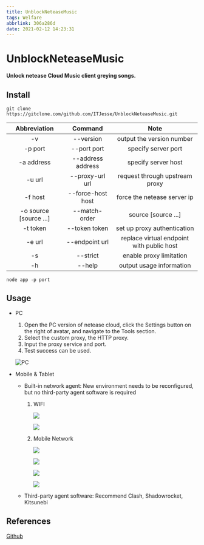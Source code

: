 ```yaml
---
title: UnblockNeteaseMusic
tags: Welfare
abbrlink: 306a286d
date: 2021-02-12 14:23:31
---
```


# UnblockNeteaseMusic

**Unlock netease Cloud Music client greying songs.**

## Install

```git
git clone https://gitclone.com/github.com/ITJesse/UnblockNeteaseMusic.git
```

|      Abbreviation      |      Command      |                   Note                    |
| :--------------------: | :---------------: | :---------------------------------------: |
|           -v           |     --version     |         output the version number         |
|        -p port         |    --port port    |            specify server port            |
|       -a address       | --address address |            specify server host            |
|         -u url         |  --proxy-url url  |      request through upstream proxy       |
|        -f host         | --force-host host |        force the netease server ip        |
| -o source [source ...] |   --match-order   |            source [source ...]            |
|        -t token        |   --token token   |        set up proxy authentication        |
|         -e url         |  --endpoint url   | replace virtual endpoint with public host |
|           -s           |     --strict      |          enable proxy limitation          |
|           -h           |      --help       |         output usage information          |

```node
node app -p port
```

## Usage

- PC

  1. Open the PC version of netease cloud, click the Settings button on the right of avatar, and navigate to the Tools section.
  2. Select the custom proxy, the HTTP proxy.
  3. Input the proxy service and port.
  4. Test success can be used.

  ![PC](https://cdn.jsdelivr.net/gh/SmaIIstars/imgCDN/myBlog/UnblockNeteaseMusic-PC.png)

- Mobile & Tablet

  - Built-in network agent: New environment needs to be reconfigured, but no third-party agent software is required

    1. WIFI

       ![](https://cdn.jsdelivr.net/gh/SmaIIstars/imgCDN/myBlog/UnblockNeteaseMusic-Mobile&Tablet1.png)

       ![](https://cdn.jsdelivr.net/gh/SmaIIstars/imgCDN/myBlog/UnblockNeteaseMusic-Mobile&Tablet2.png)

    2. Mobile Network

       ![](https://cdn.jsdelivr.net/gh/SmaIIstars/imgCDN/myBlog/UnblockNeteaseMusic-Mobile&Tablet3.png)

       ![](https://cdn.jsdelivr.net/gh/SmaIIstars/imgCDN/myBlog/UnblockNeteaseMusic-Mobile&Tablet4.png)

       ![](https://cdn.jsdelivr.net/gh/SmaIIstars/imgCDN/myBlog/UnblockNeteaseMusic-Mobile&Tablet5.png)

       ![](https://cdn.jsdelivr.net/gh/SmaIIstars/imgCDN/myBlog/UnblockNeteaseMusic-Mobile&Tablet6.png)

  - Third-party agent software: Recommend Clash, Shadowrocket, Kitsunebi

## References

[Github](https://github.com/nondanee/UnblockNeteaseMusic)